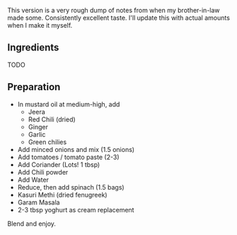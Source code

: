 This version is a very rough dump of notes from when my brother-in-law made some. Consistently excellent taste. I'll update this with actual amounts when I make it myself.

## Ingredients

TODO

## Preparation

- In mustard oil at medium-high, add
    - Jeera
    - Red Chili (dried)
    - Ginger
    - Garlic
    - Green chilies
- Add minced onions and mix (1.5 onions)
- Add tomatoes / tomato paste (2-3)
- Add Coriander (Lots! 1 tbsp)
- Add Chili powder
- Add Water
- Reduce, then add spinach (1.5 bags)
- Kasuri Methi (dried fenugreek)
- Garam Masala
- 2-3 tbsp yoghurt as cream replacement

Blend and enjoy.

